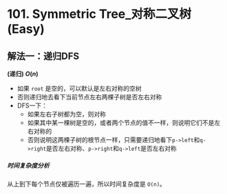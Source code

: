 # 101. Symmetric Tree_对称二叉树 (Easy)



## 解法一：递归DFS

**(递归) $O(n)$**

- 如果 `root` 是空的，可以默认是左右对称的空树
- 否则递归地去看下当前节点左右两棵子树是否左右对称
- DFS一下：
  - 如果左右子树都为空，则对称
  - 如果其中某一棵树是空的，或者两个节点的值不一样，则说明它们不是左右对称的
  - 否则说明这两棵子树的根节点一样，只需要递归地看下`p->left`和`q->right`是否左右对称、`p->right`和`q->left`是否左右对称

##### 时间复杂度分析

从上到下每个节点仅被遍历一遍，所以时间复杂度是 `O(n)`。






